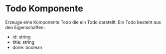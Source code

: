 # Todo Komponente

Erzeuge eine Komponente Todo die ein Todo darstellt.
Ein Todo besteht aus den Eigenschaften:

- id: string
- title: string
- done: boolean
